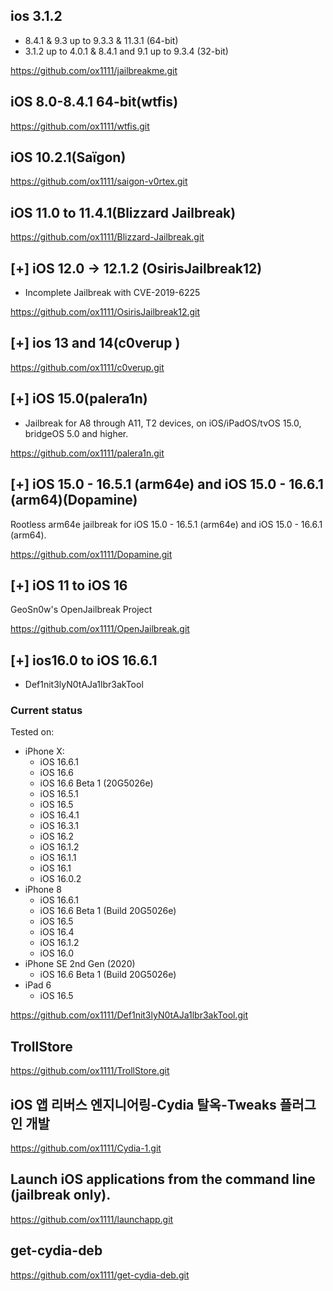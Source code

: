 ## ios 3.1.2 
* 8.4.1 & 9.3 up to 9.3.3 & 11.3.1 (64-bit)
* 3.1.2 up to 4.0.1 & 8.4.1 and 9.1 up to 9.3.4 (32-bit)

https://github.com/ox1111/jailbreakme.git

##  iOS 8.0-8.4.1 64-bit(wtfis)

https://github.com/ox1111/wtfis.git


##  iOS 10.2.1(Saïgon)
https://github.com/ox1111/saigon-v0rtex.git

## iOS 11.0 to 11.4.1(Blizzard Jailbreak)
https://github.com/ox1111/Blizzard-Jailbreak.git


## [+] iOS 12.0 -> 12.1.2 (OsirisJailbreak12) 
* Incomplete Jailbreak with CVE-2019-6225

https://github.com/ox1111/OsirisJailbreak12.git


## [+] ios 13 and 14(c0verup )

https://github.com/ox1111/c0verup.git


## [+] iOS 15.0(palera1n)
* Jailbreak for A8 through A11, T2 devices, on iOS/iPadOS/tvOS 15.0, bridgeOS 5.0 and higher.

https://github.com/ox1111/palera1n.git


## [+] iOS 15.0 - 16.5.1 (arm64e) and iOS 15.0 - 16.6.1 (arm64)(Dopamine)
Rootless arm64e jailbreak for iOS 15.0 - 16.5.1 (arm64e) and iOS 15.0 - 16.6.1 (arm64).

https://github.com/ox1111/Dopamine.git

## [+]  iOS 11 to iOS 16
GeoSn0w's OpenJailbreak Project

https://github.com/ox1111/OpenJailbreak.git


## [+] ios16.0 to iOS 16.6.1
* Def1nit3lyN0tAJa1lbr3akTool

  
### Current status

Tested on: 
- iPhone X:
  - iOS 16.6.1  
  - iOS 16.6 
  - iOS 16.6 Beta 1 (20G5026e)
  - iOS 16.5.1
  - iOS 16.5
  - iOS 16.4.1
  - iOS 16.3.1
  - iOS 16.2
  - iOS 16.1.2
  - iOS 16.1.1
  - iOS 16.1
  - iOS 16.0.2
- iPhone 8
  - iOS 16.6.1  
  - iOS 16.6 Beta 1 (Build 20G5026e)
  - iOS 16.5
  - iOS 16.4
  - iOS 16.1.2
  - iOS 16.0
- iPhone SE 2nd Gen (2020)
  - iOS 16.6 Beta 1 (Build 20G5026e)
- iPad 6
  - iOS 16.5

https://github.com/ox1111/Def1nit3lyN0tAJa1lbr3akTool.git

## TrollStore

https://github.com/ox1111/TrollStore.git


## iOS 앱 리버스 엔지니어링-Cydia 탈옥-Tweaks 플러그인 개발
https://github.com/ox1111/Cydia-1.git



## Launch iOS applications from the command line (jailbreak only).
https://github.com/ox1111/launchapp.git

## get-cydia-deb
https://github.com/ox1111/get-cydia-deb.git
